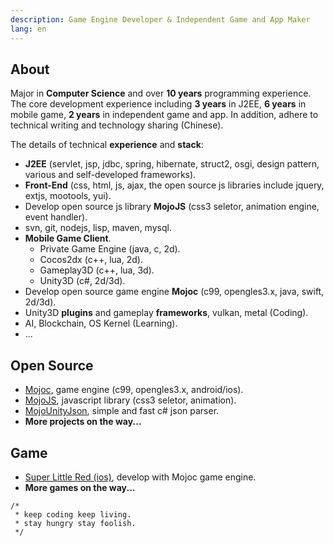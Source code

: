 ```yaml
---
description: Game Engine Developer & Independent Game and App Maker
lang: en
---
```


## About

Major in **Computer Science** and over **10 years** programming experience. The core development experience including **3 years** in J2EE, **6 years** in mobile game, **2 years** in independent game and app. In addition, adhere to technical writing and technology sharing (Chinese). 

The details of technical **experience** and **stack**: 

* **J2EE** (servlet, jsp, jdbc, spring, hibernate, struct2, osgi, design pattern, various and self-developed frameworks).
* **Front-End** (css, html, js, ajax, the open source js libraries include jquery, extjs, mootools, yui).
* Develop open source js library **MojoJS** (css3 seletor, animation engine, event handler).
* svn, git, nodejs, lisp, maven, mysql.
* **Mobile Game Client**.
  * Private Game Engine (java, c, 2d).
  * Cocos2dx (c++, lua, 2d).
  * Gameplay3D (c++, lua, 3d).
  * Unity3D (c#, 2d/3d).
* Develop open source game engine **Mojoc** (c99, opengles3.x, java, swift, 2d/3d).
* Unity3D **plugins** and gameplay **frameworks**, vulkan, metal (Coding).
* AI, Blockchain, OS Kernel (Learning).
* ...

## Open Source

* [Mojoc](https://github.com/scottcgi/Mojoc), game engine (c99, opengles3.x, android/ios).
* [MojoJS](https://github.com/scottcgi/MojoJS), javascript library (css3 seletor, animation).
* [MojoUnityJson](https://github.com/scottcgi/MojoUnityJson), simple and fast c# json parser.
* **More projects on the way...**

## Game

* [Super Little Red (ios)](https://itunes.apple.com/cn/app/id1242353775), develop with Mojoc game engine.
* **More games on the way...**

```
/*
 * keep coding keep living.
 * stay hungry stay foolish.
 */ 
```
